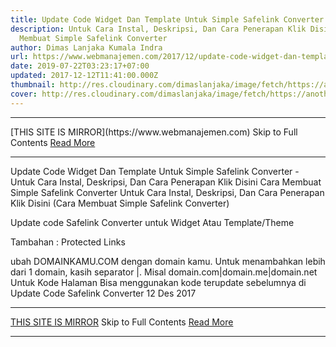 ```yaml
---
title: Update Code Widget Dan Template Untuk Simple Safelink Converter
description: Untuk Cara Instal, Deskripsi, Dan Cara Penerapan Klik Disini Cara
  Membuat Simple Safelink Converter
author: Dimas Lanjaka Kumala Indra
url: https://www.webmanajemen.com/2017/12/update-code-widget-dan-template-untuk.html
date: 2019-07-22T03:23:17+07:00
updated: 2017-12-12T11:41:00.000Z
thumbnail: http://res.cloudinary.com/dimaslanjaka/image/fetch/https://anotherorion.com/wp-content/uploads/2015/05/SafeLinkConverter1.png
cover: http://res.cloudinary.com/dimaslanjaka/image/fetch/https://anotherorion.com/wp-content/uploads/2015/05/SafeLinkConverter1.png
---
```


<hr/> [THIS SITE IS MIRROR](https://www.webmanajemen.com) Skip to Full Contents <a href="https://www.webmanajemen.com/2017/12/update-code-widget-dan-template-untuk.html" rel="follow" class="button" id="read-more">Read More</a> <hr/> Update Code Widget Dan Template Untuk Simple Safelink Converter - Untuk Cara Instal, Deskripsi, Dan Cara Penerapan Klik Disini Cara Membuat Simple Safelink Converter Untuk Cara Instal, Deskripsi, Dan Cara Penerapan Klik Disini (Cara Membuat Simple Safelink Converter)

Update code Safelink Converter untuk Widget Atau Template/Theme

Tambahan : Protected Links
<script type='text/javascript' async='async'>
var myArray = ['https://web-manajemen.blogspot.com/p/redirect.html?u=', 'https://web-manajemen.blogspot.com/p/advertisement.html?u=', 'http://web-manajemen.blogspot.com/p/advertise.html?u='];
var safelink = myArray[Math.floor(Math.random() * myArray.length)];
var protectedLinks = /(bing.com|google|linkedin.com|facebook|manajemen|safelink|pinterest|digg.com|twitter|codepen.io|blogger.com|ask.com|DOMAINKAMU.COM)/
$( 'a' ).each(function() {
if (this.href.match( protectedLinks ) ){
    $(this).attr("href", $(this).attr("href")+'?success');
      //$(this).addClass('w3-text-green'); //Add Class On Internal Links
  } else {
    $(this).attr("href", safelink+encodeURIComponent($(this).attr("href")+'?utm=web-manajemen.blogspot.com'));
      //$(this).addClass('w3-text-red'); //Add Class On External Links
  }
});
</script>
ubah DOMAINKAMU.COM dengan domain kamu. Untuk menambahkan lebih dari 1 domain, kasih separator |. Misal domain.com|domain.me|domain.net
Untuk Kode Halaman Bisa menggunakan kode terupdate sebelumnya di Update Code Safelink Converter 12 Des 2017 <hr/> [THIS SITE IS MIRROR](https://www.webmanajemen.com) Skip to Full Contents <a href="https://www.webmanajemen.com/2017/12/update-code-widget-dan-template-untuk.html" rel="follow" class="button" id="read-more">Read More</a> <hr/>